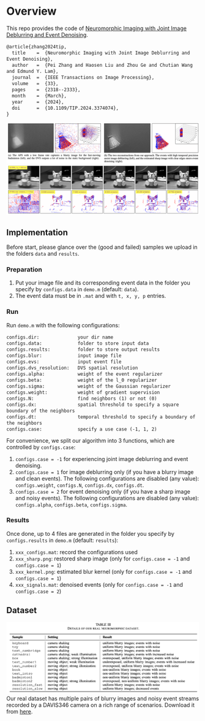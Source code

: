 # Overview
This repo provides the code of [Neuromorphic Imaging with Joint Image Deblurring and Event Denoising](https://doi.org/10.1109/TIP.2024.3374074).
```
@article{zhang2024tip,
  title    =  {Neuromorphic Imaging with Joint Image Deblurring and Event Denoising},
  author   =  {Pei Zhang and Haosen Liu and Zhou Ge and Chutian Wang and Edmund Y. Lam},
  journal  =  {IEEE Transactions on Image Processing},
  volume   =  {33},
  pages    =  {2318--2333},
  month    =  {March},
  year     =  {2024},
  doi      =  {10.1109/TIP.2024.3374074},
}
```
![DEMO](./imgs/demo.png)
![DEMO](./imgs/demo2.png)

## Implementation
Before start, please glance over the (good and failed) samples we upload in the folders `data` and `results`.
### Preparation
1. Put your image file and its corresponding event data in the folder you specify by `configs.data` in `demo.m` (default: `data`).
2. The event data must be in `.mat` and with `t, x, y, p` entries.

### Run
Run `demo.m` with the following configurations:
```
configs.dir:              your dir name
configs.data:             folder to store input data
configs.results:          folder to store output results
configs.blur:             input image file
configs.evs:              input event file
configs.dvs_resolution:   DVS spatial resolution
configs.alpha:            weight of the event regularizer
configs.beta:             weight of the l_0 regularizer
configs.sigma:            weight of the Gaussian regularizer
configs.weight:           weight of gradient supervision
configs.N:                find neighbors (1) or not (0)
configs.dx:               spatial threshold to specify a square boundary of the neighbors
configs.dt:               temporal threshold to specify a boundary of the neighbors
configs.case:             specify a use case (-1, 1, 2)
```
For convenience, we split our algorithm into 3 functions, which are controlled by `configs.case`:
1. `configs.case = -1` for experiencing joint image deblurring and event denoising.
2. `configs.case = 1` for image deblurring only (if you have a blurry image and clean events). The following configurations are disabled (any value): `configs.weight`, `configs.N`, `configs.dx`, `configs.dt`.
3. `configs.case = 2` for event denoising only (if you have a sharp image and noisy events). The following configurations are disabled (any value): `configs.alpha`, `configs.beta`, `configs.sigma`.

### Results
Once done, up to 4 files are generated in the folder you specify by `configs.results` in `demo.m` (default: `results`):
1. `xxx_configs.mat`:      record the configurations used
2. `xxx_sharp.png`:        restored sharp image (only for `configs.case = -1` and `configs.case = 1`)
3. `xxx_kernel.png`:       estimated blur kernel (only for `configs.case = -1` and `configs.case = 1`)
4. `xxx_signals.mat`:      denoised events (only for `configs.case = -1` and `configs.case = 2`)

## Dataset
![DATA](./imgs/data.png)
Our real dataset has multiple pairs of blurry images and noisy event streams recorded by a DAVIS346 camera on a rich range of scenarios. Download it from [here](https://bora.teracloud.jp/share/12224f5298482b21).
